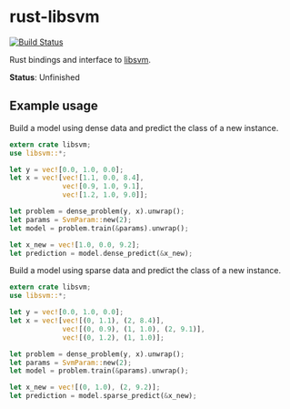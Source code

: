 # rust-libsvm

[![Build Status](https://travis-ci.org/billpmurphy/rust-libsvm.svg)](https://travis-ci.org/billpmurphy/rust-libsvm)

Rust bindings and interface to [libsvm](https://github.com/cjlin1/libsvm).

**Status**: Unfinished


## Example usage

Build a model using dense data and predict the class of a new instance.

```rust
extern crate libsvm;
use libsvm::*;

let y = vec![0.0, 1.0, 0.0];
let x = vec![vec![1.1, 0.0, 8.4],
             vec![0.9, 1.0, 9.1],
             vec![1.2, 1.0, 9.0]];

let problem = dense_problem(y, x).unwrap();
let params = SvmParam::new(2);
let model = problem.train(&params).unwrap();

let x_new = vec![1.0, 0.0, 9.2];
let prediction = model.dense_predict(&x_new);
```

Build a model using sparse data and predict the class of a new instance.

```rust
extern crate libsvm;
use libsvm::*;

let y = vec![0.0, 1.0, 0.0];
let x = vec![vec![(0, 1.1), (2, 8.4)],
             vec![(0, 0.9), (1, 1.0), (2, 9.1)],
             vec![(0, 1.2), (1, 1.0)];

let problem = dense_problem(y, x).unwrap();
let params = SvmParam::new(2);
let model = problem.train(&params).unwrap();

let x_new = vec![(0, 1.0), (2, 9.2)];
let prediction = model.sparse_predict(&x_new);
```
